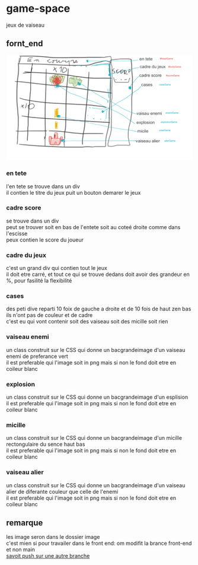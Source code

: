 # game-space
jeux de vaiseau

## fornt_end
![alt text](image/games.png)

### en tete
l'en tete se trouve dans un div        
il contien le titre du jeux puit un bouton demarer le jeux        

### cadre score
se trouve dans un div       
peut se trouver soit en bas de l'entete soit au coteé droite comme dans l'escisse        
peux contien le score du joueur      

### cadre du jeux
c'est un grand div qui contien tout le jeux        
il doit etre carré, et tout ce qui se trouve dedans doit avoir des  grandeur en %, pour fasilité la flexibilité  

### cases
des peti dive reparti 10 foix de gauche a droite et de 10 fois de haut zen bas  
ils n'ont pas de couleur et de cadre  
c'est eu qui vont contenir soit des vaiseau soit des micille soit rien  

### vaiseau enemi
un class construit sur le CSS qui donne un bacgrandeimage d'un vaiseau enemi de preferance vert  
il est preferable qui l'image soit in png mais si non le fond doit etre en coileur blanc  
  
### explosion
un class construit sur le CSS qui donne un bacgrandeimage d'un esplision  
il est preferable qui l'image soit in png mais si non le fond doit etre en coileur blanc  

### micille
un class construit sur le CSS qui donne un bacgrandeimage d'un micille  
rectongulaire du sence haut bas  
il est preferable qui l'image soit in png mais si non le fond doit etre en coileur blanc  

### vaiseau alier
un class construit sur le CSS qui donne un bacgrandeimage d'un vaiseau alier de diferante couleur que celle de l'enemi  
il est preferable qui l'image soit in png mais si non le fond doit etre en coileur blanc  

## remarque
les image seron dans le dossier image  
c'est mien si pour travailer dans le front end: om modifit la brance front-end et non main   
 	[savoit push sur une autre branche](https://www.theserverside.com/blog/Coffee-Talk-Java-News-Stories-and-Opinions/git-push-new-branch-remote-github-gitlab-upstream-example)  
